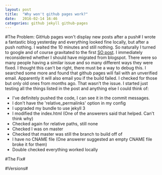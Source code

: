 ```yaml
---
layout: post
title:  "Why won't github pages work?"
date:   2016-02-14 16:46
categories: github jekyll github-pages 
---
```

#The Problem: GitHub pages won't display new posts after a push#
I wrote a fantastic blog yesterday and everything looked fine locally, but after a push nothing. I waited the 10 minutes and still nothing. So naturally I turned to google and of course gravitated to the first [SO post](http://stackoverflow.com/questions/20422279/github-pages-are-not-updating). I immediately reconsidered whether I should have migrated from blogspot. There were so many people having a similar issue and so many different ways they were fixed.  I thought this can't be right, there must be a way to debug this. I searched some more and found that github pages will fail with an unverified email. Apparently it will also email you if the build failed. I checked for those but only old ones from months ago. That wasn't the issue. I started just testing all the things listed in the post and anything else I could think of: 
* I've definitely pushed the code, I can see it in the commit messages. 
* I don't have the 'relative_permalinks' option in my config
* I upgraded my bundle to use jekyll 3
* I modified the index.html (One of the answerers said that helped. Can't think why)
* Checked again for relative paths, still none
* Checked I was on master
* Checked that master was still the branch to build off of
* I have no CNAME file (One answerer suggested an empty CNAME file broke it for them)
* Double checked everything worked locally

#The Fix#

#Versions#
